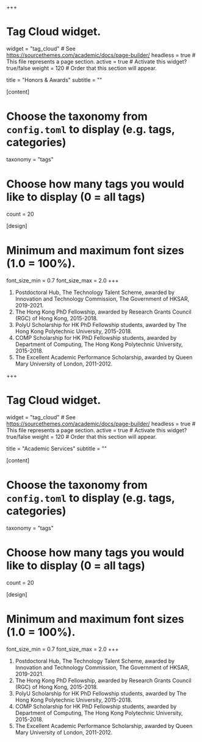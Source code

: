 +++
# Tag Cloud widget.
widget = "tag_cloud"  # See https://sourcethemes.com/academic/docs/page-builder/
headless = true  # This file represents a page section.
active = true  # Activate this widget? true/false
weight = 120  # Order that this section will appear.

title = "Honors & Awards"
subtitle = ""

[content]
  # Choose the taxonomy from `config.toml` to display (e.g. tags, categories)
  taxonomy = "tags"
  
  # Choose how many tags you would like to display (0 = all tags)
  count = 20

[design]
  # Minimum and maximum font sizes (1.0 = 100%).
  font_size_min = 0.7
  font_size_max = 2.0
+++

1. Postdoctoral Hub, The Technology Talent Scheme, awarded by Innovation and Technology Commission, The Government of HKSAR, 2019-2021.
2. The Hong Kong PhD Fellowship, awarded by Research Grants Council (RGC) of Hong Kong, 2015-2018.
3. PolyU Scholarship for HK PhD Fellowship students, awarded by The Hong Kong Polytechnic University, 2015-2018.
4. COMP Scholarship for HK PhD Fellowship students, awarded by Department of Computing, The Hong Kong Polytechnic University, 2015-2018.
5. The Excellent Academic Performance Scholarship, awarded by Queen Mary University of London, 2011-2012.

+++
# Tag Cloud widget.
widget = "tag_cloud"  # See https://sourcethemes.com/academic/docs/page-builder/
headless = true  # This file represents a page section.
active = true  # Activate this widget? true/false
weight = 120  # Order that this section will appear.

title = "Academic Services"
subtitle = ""

[content]
  # Choose the taxonomy from `config.toml` to display (e.g. tags, categories)
  taxonomy = "tags"
  
  # Choose how many tags you would like to display (0 = all tags)
  count = 20

[design]
  # Minimum and maximum font sizes (1.0 = 100%).
  font_size_min = 0.7
  font_size_max = 2.0
+++

1. Postdoctoral Hub, The Technology Talent Scheme, awarded by Innovation and Technology Commission, The Government of HKSAR, 2019-2021.
2. The Hong Kong PhD Fellowship, awarded by Research Grants Council (RGC) of Hong Kong, 2015-2018.
3. PolyU Scholarship for HK PhD Fellowship students, awarded by The Hong Kong Polytechnic University, 2015-2018.
4. COMP Scholarship for HK PhD Fellowship students, awarded by Department of Computing, The Hong Kong Polytechnic University, 2015-2018.
5. The Excellent Academic Performance Scholarship, awarded by Queen Mary University of London, 2011-2012.
